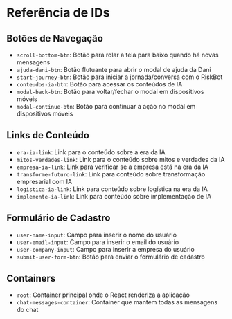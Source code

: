 # Referência de IDs

## Botões de Navegação
- `scroll-bottom-btn`: Botão para rolar a tela para baixo quando há novas mensagens
- `ajuda-dani-btn`: Botão flutuante para abrir o modal de ajuda da Dani
- `start-journey-btn`: Botão para iniciar a jornada/conversa com o RiskBot
- `conteudos-ia-btn`: Botão para acessar os conteúdos de IA
- `modal-back-btn`: Botão para voltar/fechar o modal em dispositivos móveis
- `modal-continue-btn`: Botão para continuar a ação no modal em dispositivos móveis

## Links de Conteúdo
- `era-ia-link`: Link para o conteúdo sobre a era da IA
- `mitos-verdades-link`: Link para o conteúdo sobre mitos e verdades da IA
- `empresa-ia-link`: Link para verificar se a empresa está na era da IA
- `transforme-futuro-link`: Link para conteúdo sobre transformação empresarial com IA
- `logistica-ia-link`: Link para conteúdo sobre logística na era da IA
- `implemente-ia-link`: Link para conteúdo sobre implementação de IA

## Formulário de Cadastro
- `user-name-input`: Campo para inserir o nome do usuário
- `user-email-input`: Campo para inserir o email do usuário
- `user-company-input`: Campo para inserir a empresa do usuário
- `submit-user-form-btn`: Botão para enviar o formulário de cadastro

## Containers
- `root`: Container principal onde o React renderiza a aplicação
- `chat-messages-container`: Container que mantém todas as mensagens do chat 